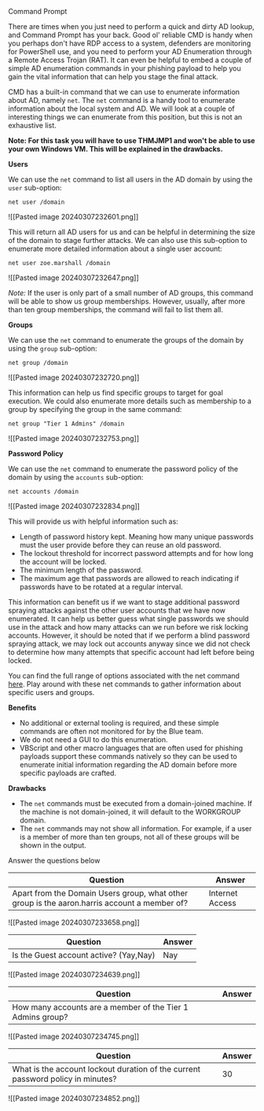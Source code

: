 Command Prompt  

There are times when you just need to perform a quick and dirty AD lookup, and Command Prompt has your back. Good ol' reliable CMD is handy when you perhaps don't have RDP access to a system, defenders are monitoring for PowerShell use, and you need to perform your AD Enumeration through a Remote Access Trojan (RAT). It can even be helpful to embed a couple of simple AD enumeration commands in your phishing payload to help you gain the vital information that can help you stage the final attack.

CMD has a built-in command that we can use to enumerate information about AD, namely `net`. The `net` command is a handy tool to enumerate information about the local system and AD. We will look at a couple of interesting things we can enumerate from this position, but this is not an exhaustive list.

**Note: For this task you will have to use THMJMP1 and won't be able to use your own Windows VM. This will be explained in the drawbacks.**  

**Users**

We can use the `net` command to list all users in the AD domain by using the `user` sub-option:

```
net user /domain
```

![[Pasted image 20240307232601.png]]


This will return all AD users for us and can be helpful in determining the size of the domain to stage further attacks. We can also use this sub-option to enumerate more detailed information about a single user account:

```
net user zoe.marshall /domain
```

![[Pasted image 20240307232647.png]]


*Note:* If the user is only part of a small number of AD groups, this command will be able to show us group memberships. However, usually, after more than ten group memberships, the command will fail to list them all.  

**Groups**

We can use the `net` command to enumerate the groups of the domain by using the `group` sub-option:

```
net group /domain
```

![[Pasted image 20240307232720.png]]

This information can help us find specific groups to target for goal execution. We could also enumerate more details such as membership to a group by specifying the group in the same command:

```
net group "Tier 1 Admins" /domain
```

![[Pasted image 20240307232753.png]]


**Password Policy**

We can use the `net` command to enumerate the password policy of the domain by using the `accounts` sub-option:

```
net accounts /domain
```

![[Pasted image 20240307232834.png]]

This will provide us with helpful information such as:

- Length of password history kept. Meaning how many unique passwords must the user provide before they can reuse an old password.
- The lockout threshold for incorrect password attempts and for how long the account will be locked.
- The minimum length of the password.
- The maximum age that passwords are allowed to reach indicating if passwords have to be rotated at a regular interval.

This information can benefit us if we want to stage additional password spraying attacks against the other user accounts that we have now enumerated. It can help us better guess what single passwords we should use in the attack and how many attacks can we run before we risk locking accounts. However, it should be noted that if we perform a blind password spraying attack, we may lock out accounts anyway since we did not check to determine how many attempts that specific account had left before being locked.  

You can find the full range of options associated with the net command [here](https://docs.microsoft.com/en-us/troubleshoot/windows-server/networking/net-commands-on-operating-systems). Play around with these net commands to gather information about specific users and groups.  

**Benefits**

- No additional or external tooling is required, and these simple commands are often not monitored for by the Blue team.
- We do not need a GUI to do this enumeration.
- VBScript and other macro languages that are often used for phishing payloads support these commands natively so they can be used to enumerate initial information regarding the AD domain before more specific payloads are crafted.

**Drawbacks**

- The `net` commands must be executed from a domain-joined machine. If the machine is not domain-joined, it will default to the WORKGROUP domain.
- The `net` commands may not show all information. For example, if a user is a member of more than ten groups, not all of these groups will be shown in the output.  
    

Answer the questions below

| Question                                                                                     | Answer          |
| -------------------------------------------------------------------------------------------- | --------------- |
| Apart from the Domain Users group, what other group is the aaron.harris account a member of? | Internet Access |

![[Pasted image 20240307233658.png]]


| Question                               | Answer |
| -------------------------------------- | ------ |
| Is the Guest account active? (Yay,Nay) | Nay    |

![[Pasted image 20240307234639.png]]

| Question                                                   | Answer |
| ---------------------------------------------------------- | ------ |
| How many accounts are a member of the Tier 1 Admins group? |        |



![[Pasted image 20240307234745.png]]


| Question                                                                        | Answer |
| ------------------------------------------------------------------------------- | ------ |
| What is the account lockout duration of the current password policy in minutes? | 30     |


![[Pasted image 20240307234852.png]]
